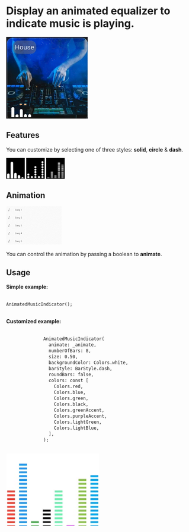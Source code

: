 # Display an animated equalizer to indicate music is playing.

![Alt Text](https://github.com/Kerandon/animated_music_indicator/blob/main/images/house_example.gif)

## Features

You can customize by selecting one of three styles: **solid**, **circle** & **dash**.


<p float="center">
  <img src="https://github.com/Kerandon/animated_music_indicator/blob/main/images/solid.gif" width="50" />
  <img src="https://github.com/Kerandon/animated_music_indicator/blob/main/images/circles.gif" width="50" /> 
  <img src="https://github.com/Kerandon/animated_music_indicator/blob/main/images/dashes.gif" width="50" />
</p>

## Animation

<p float="center">
  <img src="https://github.com/Kerandon/animated_music_indicator/blob/main/images/animate_example.gif" width="150" />
</p>

You can control the animation by passing a boolean to **animate**.

## Usage

**Simple example:**

```

AnimatedMusicIndicator();


```

**Customized example:**

```

              AnimatedMusicIndicator(
                animate: _animate,
                numberOfBars: 8,
                size: 0.50,
                backgroundColor: Colors.white,
                barStyle: BarStyle.dash,
                roundBars: false,
                colors: const [
                  Colors.red,
                  Colors.blue,
                  Colors.green,
                  Colors.black,
                  Colors.greenAccent,
                  Colors.purpleAccent,
                  Colors.lightGreen,
                  Colors.lightBlue,
                ],
              );
              
```

<p float="center">
  <img src="https://github.com/Kerandon/animated_music_indicator/blob/main/images/color_dash_bars_example.gif" width="250" />
</p>

